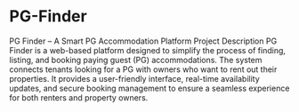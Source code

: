 # PG-Finder
PG Finder – A Smart PG Accommodation Platform
Project Description
PG Finder is a web-based platform designed to simplify the process of finding, listing, and booking paying guest (PG) accommodations. The system connects tenants looking for a PG with owners who want to rent out their properties. It provides a user-friendly interface, real-time availability updates, and secure booking management to ensure a seamless experience for both renters and property owners.

